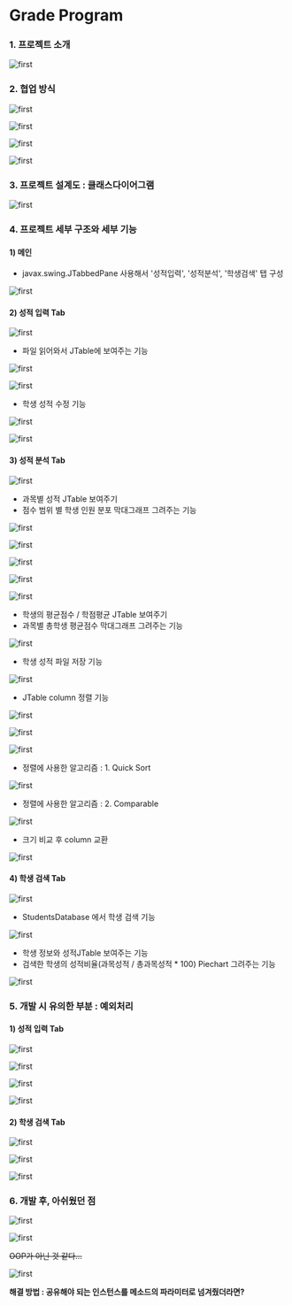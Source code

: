# Grade Program

### 1. 프로젝트 소개

![first](JavaProject_readme_img/slide1.JPG)

### 2. 협업 방식

![first](JavaProject_readme_img/slide2.JPG)

![first](JavaProject_readme_img/slide3.JPG)

![first](JavaProject_readme_img/slide4.JPG)

![first](JavaProject_readme_img/slide5.JPG)

### 3. 프로젝트 설계도 : 클래스다이어그램
![first](JavaProject_readme_img/slide6.JPG)

### 4. 프로젝트 세부 구조와 세부 기능
#### 1) 메인
* javax.swing.JTabbedPane 사용해서 '성적입력', '성적분석', '학생검색' 탭 구성

![first](JavaProject_readme_img/slide7.JPG)

#### 2) 성적 입력 Tab

![first](JavaProject_readme_img/slide8.JPG)

* 파일 읽어와서 JTable에 보여주는 기능

![first](JavaProject_readme_img/slide9.JPG)

![first](JavaProject_readme_img/slide10.JPG)
* 학생 성적 수정 기능

![first](JavaProject_readme_img/slide11.JPG)

![first](JavaProject_readme_img/slide12.JPG)

#### 3) 성적 분석 Tab

![first](JavaProject_readme_img/slide13.JPG)

* 과목별 성적 JTable 보여주기
* 점수 범위 별 학생 인원 분포 막대그래프 그려주는 기능

![first](JavaProject_readme_img/slide14.JPG)

![first](JavaProject_readme_img/slide15.JPG)

![first](JavaProject_readme_img/slide16.JPG)

![first](JavaProject_readme_img/slide17.JPG)

![first](JavaProject_readme_img/slide18.JPG)

* 학생의 평균점수 / 학점평균 JTable 보여주기
* 과목별 총학생 평균점수 막대그래프 그려주는 기능

![first](JavaProject_readme_img/slide19.JPG)

* 학생 성적 파일 저장 기능

![first](JavaProject_readme_img/slide20.JPG)

* JTable column 정렬 기능

![first](JavaProject_readme_img/slide21.JPG)

![first](JavaProject_readme_img/slide22.JPG)

![first](JavaProject_readme_img/slide23.JPG)

* 정렬에 사용한 알고리즘 : 1. Quick Sort

![first](JavaProject_readme_img/slide24.JPG)

* 정렬에 사용한 알고리즘 : 2. Comparable

![first](JavaProject_readme_img/slide25.JPG)

* 크기 비교 후 column 교환

![first](JavaProject_readme_img/slide26.JPG)

#### 4) 학생 검색 Tab

![first](JavaProject_readme_img/slide27.JPG)

* StudentsDatabase 에서 학생 검색 기능

![first](JavaProject_readme_img/slide28.JPG)

* 학생 정보와 성적JTable 보여주는 기능
* 검색한 학생의 성적비율(과목성적 / 총과목성적 * 100) Piechart 그려주는 기능

![first](JavaProject_readme_img/slide29.JPG)

### 5. 개발 시 유의한 부분 : 예외처리
#### 1) 성적 입력 Tab

![first](JavaProject_readme_img/slide30.JPG)

![first](JavaProject_readme_img/slide31.JPG)

![first](JavaProject_readme_img/slide32.JPG)

![first](JavaProject_readme_img/slide33.JPG)

#### 2) 학생 검색 Tab

![first](JavaProject_readme_img/slide34.JPG)

![first](JavaProject_readme_img/slide35.JPG)

![first](JavaProject_readme_img/slide36.JPG)

### 6. 개발 후, 아쉬웠던 점

![first](JavaProject_readme_img/slide37.JPG)

![first](JavaProject_readme_img/slide38.JPG)

~~OOP가 아닌 것 같다...~~

![first](JavaProject_readme_img/slide39.JPG)

**해결 방법 : 공유해야 되는 인스턴스를 메소드의 파라미터로 넘겨줬더라면?**



